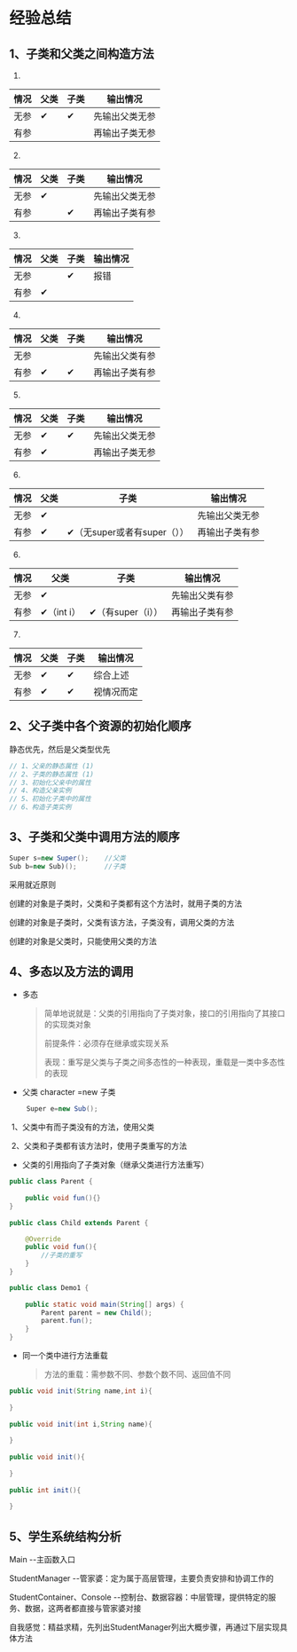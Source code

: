 # 经验总结

## 1、子类和父类之间构造方法

1.

| 情况 | 父类 | 子类 | 输出情况       |
| ---- | ---- | ---- | -------------- |
| 无参 | ✔    | ✔    | 先输出父类无参 |
| 有参 |      |      | 再输出子类无参 |

2.

| 情况 | 父类 | 子类 | 输出情况       |
| ---- | ---- | ---- | -------------- |
| 无参 | ✔    |      | 先输出父类无参 |
| 有参 |      | ✔    | 再输出子类有参 |

3.

| 情况 | 父类 | 子类 | 输出情况 |
| ---- | ---- | ---- | -------- |
| 无参 |      | ✔    | 报错     |
| 有参 | ✔    |      |          |

4.

| 情况 | 父类 | 子类 | 输出情况       |
| ---- | ---- | ---- | -------------- |
| 无参 |      |      | 先输出父类有参 |
| 有参 | ✔    | ✔    | 再输出子类有参 |

5.

| 情况 | 父类 | 子类 | 输出情况       |
| ---- | ---- | ---- | -------------- |
| 无参 | ✔    | ✔    | 先输出父类无参 |
| 有参 | ✔    |      | 再输出子类无参 |

6.

| 情况 | 父类 | 子类                        | 输出情况       |
| ---- | ---- | --------------------------- | -------------- |
| 无参 | ✔    |                             | 先输出父类无参 |
| 有参 | ✔    | ✔（无super或者有super（）） | 再输出子类有参 |

6.

| 情况 | 父类       | 子类              | 输出情况       |
| ---- | ---------- | ----------------- | -------------- |
| 无参 | ✔          |                   | 先输出父类有参 |
| 有参 | ✔（int i） | ✔（有super（i）） | 再输出子类有参 |

7.

| 情况 | 父类 | 子类 | 输出情况   |
| ---- | ---- | ---- | ---------- |
| 无参 | ✔    | ✔    | 综合上述   |
| 有参 | ✔    | ✔    | 视情况而定 |



## 2、父子类中各个资源的初始化顺序 

 静态优先，然后是父类型优先

```java
// 1、父亲的静态属性 (1)
// 2、子类的静态属性 (1)
// 3、初始化父亲中的属性
// 4、构造父亲实例
// 5、初始化子类中的属性
// 6、构造子类实例
```


## 3、子类和父类中调用方法的顺序

```java
Super s=new Super();	//父类
Sub b=new Sub)();		//子类
```

采用就近原则

创建的对象是子类时，父类和子类都有这个方法时，就用子类的方法

创建的对象是子类时，父类有该方法，子类没有，调用父类的方法

创建的对象是父类时，只能使用父类的方法



## 4、多态以及方法的调用

- 多态

  > 简单地说就是：父类的引用指向了子类对象，接口的引用指向了其接口的实现类对象
  >
  > 前提条件：必须存在继承或实现关系
  >
  > 表现：重写是父类与子类之间多态性的一种表现，重载是一类中多态性的表现



- 父类  character =new 子类

  ~~~java
   Super e=new Sub();
  ~~~

​	1、父类中有而子类没有的方法，使用父类

​	2、父类和子类都有该方法时，使用子类重写的方法



- 父类的引用指向了子类对象（继承父类进行方法重写）

~~~java
public class Parent {
 
    public void fun(){}
}
 
public class Child extends Parent {

    @Override
    public void fun(){
        //子类的重写
    }
}

public class Demo1 {
	
	public static void main(String[] args) {
		Parent parent = new Child();
		parent.fun();
	}
}
~~~

- 同一个类中进行方法重载

  > 方法的重载：需参数不同、参数个数不同、返回值不同

~~~java
public void init(String name,int i){
        
}
    
public void init(int i,String name){
        
}
    
public void init(){
        
}
    
public int init(){
        
}
~~~



## 5、学生系统结构分析

Main	--主函数入口

StudentManager	--管家婆：定为属于高层管理，主要负责安排和协调工作的

StudentContainer、Console	--控制台、数据容器：中层管理，提供特定的服务、数据，这两者都直接与管家婆对接

自我感觉：精益求精，先列出StudentManager列出大概步骤，再通过下层实现具体方法







